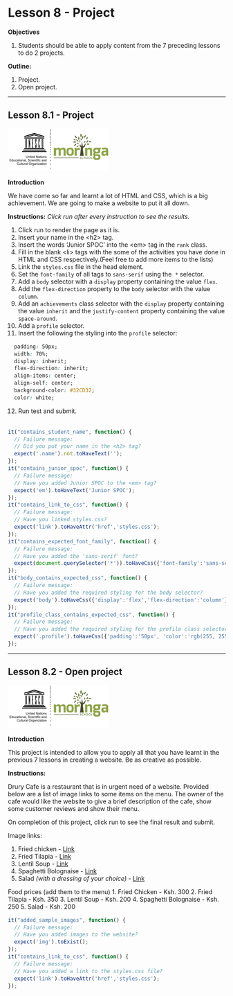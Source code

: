 # Lesson 8 - Project

**Objectives**
1. Students should be able to apply content from the 7 preceding lessons to do 2 projects.

**Outline:**

1. Project.
2. Open project.

*****************************************************

## Lesson 8.1 - Project

![Moringa School and Unesco](../images/moringa_unesco.png)

**Introduction**

We have come so far and learnt a lot of HTML and CSS, which is a big achievement. We are going to make a website to put it all down.

**Instructions:**
_Click run after every instruction to see the results._
1. Click run to render the page as it is.
2. Insert your name in the &lt;h2&gt; tag.
3. Insert the words ‘Junior SPOC’ into the &lt;em&gt; tag in the `rank` class.
4. Fill in the blank &lt;li&gt; tags with the some of the activities you have done in HTML and CSS respectively.(Feel free to add more items to the lists)
5. Link the `styles.css` file in the head element.
6. Set the `font-family` of all tags to `sans-serif` using the  `*` selector.
7. Add a `body` selector with a `display` property containing the value `flex`.
8. Add the `flex-direction` property to the `body` selector with the value `column`.
9. Add an `achievements` class selector with the `display` property containing the value `inherit` and the `justify-content` property containing the value `space-around`.
10. Add a `profile` selector.
11. Insert the following the styling into the `profile` selector:
```css
  padding: 50px;
  width: 70%;
  display: inherit;
  flex-direction: inherit;
  align-items: center;
  align-self: center;
  background-color: #32CD32;
  color: white;
```
12. Run test and submit.

```js

it("contains_student_name", function() {
  // Failure message:
  // Did you put your name in the <h2> tag?
  expect('.name').not.toHaveText('');
});
it("contains_junior_spoc", function() {
  // Failure message:
  // Have you added Junior SPOC to the <em> tag?
  expect('em').toHaveText('Junior SPOC');
});
it("contains_link_to_css", function() {
  // Failure message:
  // Have you linked styles.css?
  expect('link').toHaveAttr('href','styles.css');
});
it("contains_expected_font_family", function() {
  // Failure message:
  // Have you added the 'sans-serif' font?
  expect(document.querySelector('*')).toHaveCss({'font-family':'sans-serif'});
});
it("body_contains_expected_css", function() {
  // Failure message:
  // Have you added the required styling for the body selector?
  expect('body').toHaveCss({'display':'flex','flex-direction':'column'});
});
it("profile_class_contains_expected_css", function() {
  // Failure message:
  // Have you added the required styling for the profile class selector?
  expect('.profile').toHaveCss({'padding':'50px', 'color':'rgb(255, 255, 255)'});
});
```

***************************************************************

## Lesson 8.2 - Open project

![Moringa School and Unesco](../images/moringa_unesco.png)

**Introduction**

This project is intended to allow you to apply all that you have learnt in the previous 7 lessons in creating a website. Be as creative as possible.

**Instructions:**

Drury Cafe is a restaurant that is in urgent need of a website. Provided below are a list of image links to some items on the menu. The owner of the cafe would like the website to give a brief description of the cafe, show some customer reviews and show their menu.

On completion of this project, click run to see the final result and submit.

Image links:
  1. Fried chicken - [Link](https://www.pexels.com/photo/food-restaurant-meal-chicken-106343/)
  2. Fried Tilapia - [Link](https://www.pexels.com/photo/brown-fish-fillet-on-white-ceramic-plate-46239/)
  3. Lentil Soup - [Link]( https://www.pexels.com/photo/appetizer-bowl-bread-breakfast-539451/)
  4. Spaghetti Bolognaise - [Link]( https://www.pexels.com/photo/food-dinner-pasta-spaghetti-8500/)
  5. Salad _(with a dressing of your choice)_ - [Link](https://www.pexels.com/photo/appetizer-bowl-close-up-delicious-396132/)

  Food prices (add them to the menu)
    1. Fried Chicken - Ksh. 300
    2. Fried Tilapia - Ksh. 350
    3. Lentil Soup - Ksh. 200
    4. Spaghetti Bolognaise - Ksh. 250
    5. Salad - Ksh. 200

```js
it("added_sample_images", function() {
  // Failure message:
  // Have you added images to the website?
  expect('img').toExist();
});
it("contains_link_to_css", function() {
  // Failure message:
  // Have you added a link to the styles.css file?
  expect('link').toHaveAttr('href','styles.css');
});
```
